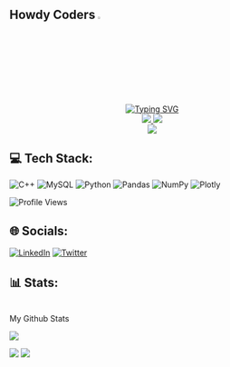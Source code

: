 ## Howdy Coders <img src="https://media.giphy.com/media/hvRJCLFzcasrR4ia7z/giphy.gif" width="3.5%">
<p align="center">
<a href="https://github.com/NikitaLodha25">
    <img src="https://readme-typing-svg.demolab.com?font=Georgia&size=18&duration=2000&pause=100&multiline=true&width=500&height=80&lines=Nikita+Lodha;Undergrad+%7C+4th Year+Student+%7C+Computer Science Engineering;" alt="Typing SVG" />
</a>
<br/>

 
<a href="https://www.linkedin.com/in/nikita-lodha-0349a720a/">
    <img src="https://img.shields.io/badge/-Linkedin-blue?style=flat-square&logo=linkedin">
</a>
<a href="mailto:nikitalodha25@gmail.com">
    <img src="https://img.shields.io/badge/-Email-red?style=flat-square&logo=gmail&logoColor=white">
</a>
<br/> 

<a href="https://github.com/NikitaLodha25">
    <img src="https://github-stats-alpha.vercel.app/api?username=NikitaLodha25&cc=22272e&tc=37BCF6&ic=fff&bc=0000">
</a>

</p>

## 💻 Tech Stack:
![C++](https://img.shields.io/badge/c++-%2300599C.svg?style=for-the-badge&logo=c%2B%2B&logoColor=white) ![MySQL](https://img.shields.io/badge/mysql-%2300f.svg?style=for-the-badge&logo=mysql&logoColor=white) ![Python](https://img.shields.io/badge/python-3670A0?style=for-the-badge&logo=python&logoColor=ffdd54) ![Pandas](https://img.shields.io/badge/pandas-%23150458.svg?style=for-the-badge&logo=pandas&logoColor=white) ![NumPy](https://img.shields.io/badge/numpy-%23013243.svg?style=for-the-badge&logo=numpy&logoColor=white) ![Plotly](https://img.shields.io/badge/Plotly-%233F4F75.svg?style=for-the-badge&logo=plotly&logoColor=white) 

![Profile Views](https://hits.seeyoufarm.com/api/count/incr/badge.svg?url=https://github.com/NikitaLodha25/&title=Profile%20Views)

## 🌐 Socials:
[![LinkedIn](https://img.shields.io/badge/LinkedIn-%230077B5.svg?logo=linkedin&logoColor=white)](https://linkedin.com/in/https://www.linkedin.com/in/nikita-lodha-0349a720a/) [![Twitter](https://img.shields.io/badge/Twitter-%231DA1F2.svg?logo=Twitter&logoColor=white)](https://twitter.com/https://twitter.com/imm_Nikita) 


## 📊 Stats:
<br>
My Github Stats

![](http://github-profile-summary-cards.vercel.app/api/cards/profile-details?username=NikitaLodha25&theme=dracula) 

![](http://github-profile-summary-cards.vercel.app/api/cards/repos-per-language?username=NikitaLodha25&theme=dracula) 
![](http://github-profile-summary-cards.vercel.app/api/cards/most-commit-language?username=NikitaLodha25&theme=dracula)

